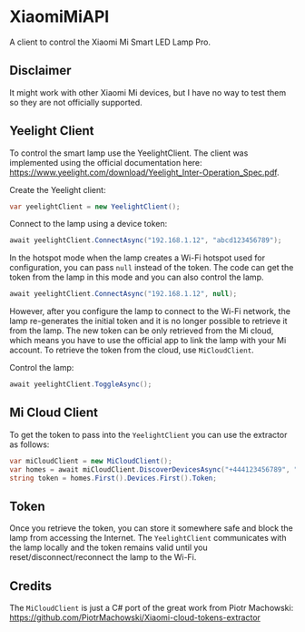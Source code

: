 # XiaomiMiAPI
A client to control the Xiaomi Mi Smart LED Lamp Pro. 

## Disclaimer
It might work with other Xiaomi Mi devices, but I have no way to test them so they are not officially supported.

## Yeelight Client
To control the smart lamp use the YeelightClient. The client was implemented using the official documentation here: https://www.yeelight.com/download/Yeelight_Inter-Operation_Spec.pdf. 

Create the Yeelight client:
```cs
var yeelightClient = new YeelightClient();
```

Connect to the lamp using a device token:
```cs
await yeelightClient.ConnectAsync("192.168.1.12", "abcd123456789");
```
In the hotspot mode when the lamp creates a Wi-Fi hotspot used for configuration, you can pass `null` instead of the token. The code can get the token from the lamp in this mode and you can also control the lamp. 
```cs
await yeelightClient.ConnectAsync("192.168.1.12", null);
```
However, after you configure the lamp to connect to the Wi-Fi network, the lamp re-generates the initial token and it is no longer possible to retrieve it from the lamp. The new token can be only retrieved from the Mi cloud, which means you have to use the official app to link the lamp with your Mi account. To retrieve the token from the cloud, use `MiCloudClient`.

Control the lamp:
```cs
await yeelightClient.ToggleAsync();
```
## Mi Cloud Client
To get the token to pass into the `YeelightClient` you can use the extractor as follows:
```cs
var miCloudClient = new MiCloudClient();
var homes = await miCloudClient.DiscoverDevicesAsync("+444123456789", "mySecretPassword");
string token = homes.First().Devices.First().Token;
```
## Token
Once you retrieve the token, you can store it somewhere safe and block the lamp from accessing the Internet. The `YeelightClient` communicates with the lamp locally and the token remains valid until you reset/disconnect/reconnect the lamp to the Wi-Fi.

## Credits
The `MiCloudClient` is just a C# port of the great work from Piotr Machowski: https://github.com/PiotrMachowski/Xiaomi-cloud-tokens-extractor